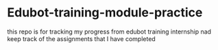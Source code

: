 # Edubot-training-module-practice
this repo is for tracking my progress from edubot training internship  nad keep track of the assignments that I have completed 
